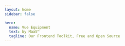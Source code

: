 ```yaml
---
layout: home
sidebar: false

hero:
  name: Vue Equipment
  text: by MaaS™
  tagline: Our Frontend Toolkit, Free and Open Source
---
```

